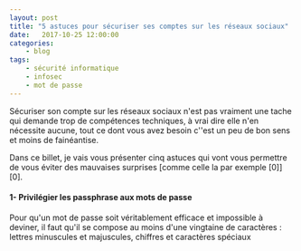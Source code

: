 ```yaml
---
layout: post
title: "5 astuces pour sécuriser ses comptes sur les réseaux sociaux"
date:   2017-10-25 12:00:00
categories:
    - blog
tags:
    - sécurité informatique
    - infosec
    - mot de passe
---
```


Sécuriser son compte sur les réseaux sociaux n'est pas vraiment une tache qui demande trop de compétences techniques, à vrai dire elle n'en nécessite aucune, tout ce dont vous avez besoin c''est un peu de bon sens et moins de fainéantise.

Dans ce billet, je vais vous présenter cinq astuces qui vont vous permettre de vous éviter des mauvaises surprises [comme celle la par exemple \[0\]][0].

#### 1- Privilégier les passphrase aux mots de passe
Pour qu'un mot de passe soit véritablement efficace et impossible à deviner, il faut qu'il se compose au moins d'une vingtaine de caractères : lettres minuscules et majuscules, chiffres et caractères spéciaux 


